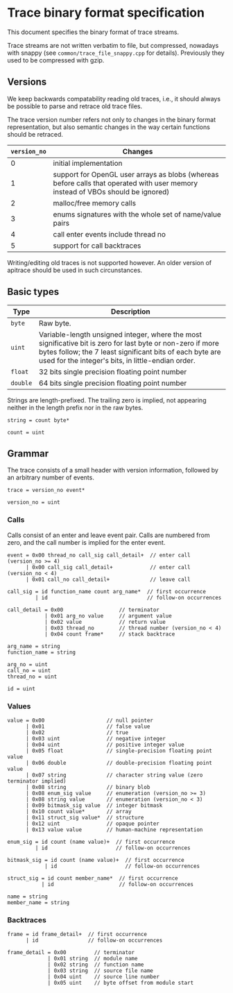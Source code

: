 # Trace binary format specification #

This document specifies the binary format of trace streams.

Trace streams are not written verbatim to file, but compressed, nowadays with
snappy (see `common/trace_file_snappy.cpp` for details).  Previously they used
to be compressed with gzip.


## Versions ##

We keep backwards compatability reading old traces, i.e., it should always be
possible to parse and retrace old trace files.

The trace version number refers not only to changes in the binary format
representation, but also semantic changes in the way certain functions should
be retraced.

| `version_no` | Changes |
| ------------ | ------- |
| 0 | initial implementation |
| 1 | support for OpenGL user arrays as blobs (whereas before calls that operated with user memory instead of VBOs should be ignored) |
| 2 | malloc/free memory calls |
| 3 | enums signatures with the whole set of name/value pairs |
| 4 | call enter events include thread no |
| 5 | support for call backtraces |

Writing/editing old traces is not supported however.  An older version of
apitrace should be used in such circunstances.


## Basic types ##

| Type | Description |
| ---- | ----------- |
| `byte` | Raw byte. |
| `uint` | Variable-length unsigned integer, where the most significative bit is zero for last byte or non-zero if more bytes follow; the 7 least significant bits of each byte are used for the integer's bits, in little-endian order. |
| `float` | 32 bits single precision floating point number |
| `double` | 64 bits single precision floating point number |

Strings are length-prefixed.  The trailing zero is implied, not appearing neither in the length prefix nor in the raw bytes.

    string = count byte*

    count = uint


## Grammar ##

The trace consists of a small header with version information, followed by an
arbitrary number of events.

    trace = version_no event*

    version_no = uint

### Calls ###

Calls consist of an enter and leave event pair.  Calls are numbered from zero,
and the call number is implied for the enter event.

    event = 0x00 thread_no call_sig call_detail+  // enter call (version_no >= 4)
          | 0x00 call_sig call_detail+            // enter call (version_no < 4)
          | 0x01 call_no call_detail+             // leave call

    call_sig = id function_name count arg_name*  // first occurrence
             | id                                // follow-on occurrences

    call_detail = 0x00                  // terminator
                | 0x01 arg_no value     // argument value
                | 0x02 value            // return value
                | 0x03 thread_no        // thread number (version_no < 4)
                | 0x04 count frame*     // stack backtrace

    arg_name = string
    function_name = string

    arg_no = uint
    call_no = uint
    thread_no = uint

    id = uint

### Values ###

    value = 0x00                    // null pointer
          | 0x01                    // false value
          | 0x02                    // true
          | 0x03 uint               // negative integer
          | 0x04 uint               // positive integer value
          | 0x05 float              // single-precision floating point value
          | 0x06 double             // double-precision floating point value
          | 0x07 string             // character string value (zero terminator implied)
          | 0x08 string             // binary blob
          | 0x08 enum_sig value     // enumeration (version_no >= 3)
          | 0x08 string value       // enumeration (version_no < 3)
          | 0x09 bitmask_sig value  // integer bitmask
          | 0x10 count value*       // array
          | 0x11 struct_sig value*  // structure
          | 0x12 uint               // opaque pointer
          | 0x13 value value        // human-machine representation

    enum_sig = id count (name value)+  // first occurrence
             | id                      // follow-on occurrences

    bitmask_sig = id count (name value)+  // first occurrence
                | id                      // follow-on occurrences

    struct_sig = id count member_name*  // first occurrence
               | id                     // follow-on occurrences

    name = string
    member_name = string

### Backtraces ###

    frame = id frame_detail+  // first occurrence
          | id                // follow-on occurrences

    frame_detail = 0x00         // terminator
                 | 0x01 string  // module name
                 | 0x02 string  // function name
                 | 0x03 string  // source file name
                 | 0x04 uint    // source line number
                 | 0x05 uint    // byte offset from module start
